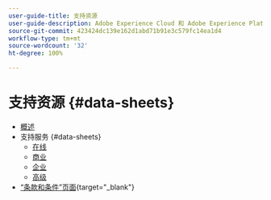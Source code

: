 ```yaml
---
user-guide-title: 支持资源
user-guide-description: Adobe Experience Cloud 和 Adobe Experience Platform 的支持资源。
source-git-commit: 423424dc139e162d1abd71b91e3c579fc14ea1d4
workflow-type: tm+mt
source-wordcount: '32'
ht-degree: 100%

---
```



# 支持资源 {#data-sheets}

+ [概述](overview.md)
+ 支持服务 {#data-sheets}
   + [在线](online.md)
   + [商业](business.md)
   + [企业](enterprise.md)
   + [高级](elite.md)
+ [“条款和条件”页面](https://helpx.adobe.com/support/programs/support-policies-terms-conditions.html){target=&quot;_blank&quot;}

<!--

Articles must be added to this TOC file in order to render.

Use this list format to specify links to articles and section headings that expand and collapse in the left rail of the user guide.

An article link CANNOT be used as a section heading.
-->
